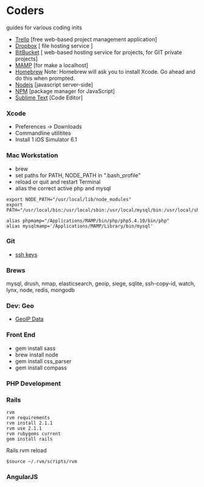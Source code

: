 Coders
======

guides for various coding inits

- [Trello](http://www.trello.com) [free web-based project management application]
- [Dropbox](www.dropbox.com) [ file hosting service ]
- [BitBucket](https://bitbucket.org/) [ web-based hosting service for projects, for GIT private projects]
- [MAMP](http://www.mamp.info/en/) [for make a localhost]
- [Homebrew](http://brew.sh/) Note: Homebrew will ask you to install Xcode. Go ahead and do this when prompted.
- [Nodejs](http://nodejs.org/) [javascript server-side]
- [NPM](https://www.npmjs.org/) [package manager for JavaScript]
- [Sublime Text](http://www.sublimetext.com/) [Code Editor]


###  Xcode
  - Preferences -> Downloads
  - Commandline utilitites
  - Install 1 iOS Simulator 6.1


### Mac Workstation

- brew
- set paths for PATH, NODE_PATH  in ".bash_profile"
- reload or quit and restart Terminal
- alias the correct active php and mysql

```
export NODE_PATH="/usr/local/lib/node_modules"
export PATH="/usr/local/bin:/usr/local/sbin:/usr/local/mysql/bin:/usr/local/share/npm/bin:$PATH"

alias phpmamp="/Applications/MAMP/bin/php/php5.4.10/bin/php"
alias mysqlmamp='/Applications/MAMP/Library/bin/mysql'
```



### Git
 - [ssh keys](https://confluence.atlassian.com/display/BITBUCKET/Set+up+SSH+for+Git)



###  Brews
mysql, drush, nmap, elasticsearch, geoip, siege, sqlite, ssh-copy-id, watch, lynx, node, redis, mongodb

### Dev: Geo
 - [GeoIP Data](http://dev.maxmind.com/geoip/legacy/install/city/)


### Front End
- gem install sass
- brew install node
- gem install css_parser
- gem install compass

### PHP Development


### Rails

```
rvm
rvm requirements
rvm install 2.1.1
rvm use 2.1.1 
rvm rubygems current
gem install rails
```

Rails rvm reload

```
$source ~/.rvm/scripts/rvm
```

### AngularJS

